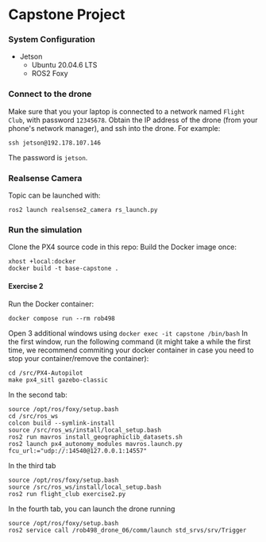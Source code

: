 # Capstone Project
### System Configuration
- Jetson
  - Ubuntu 20.04.6 LTS
  - ROS2 Foxy

### Connect to the drone
Make sure that you your laptop is connected to a network named `Flight Club`, with password `12345678`.
Obtain the IP address of the drone (from your phone's network manager), and ssh into the drone. For example:
```
ssh jetson@192.178.107.146
```
The password is `jetson`.


### Realsense Camera
Topic can be launched with:
```
ros2 launch realsense2_camera rs_launch.py
```

### Run the simulation
Clone the PX4 source code in this repo:
Build the Docker image once:
```
xhost +local:docker
docker build -t base-capstone .
```
#### Exercise 2
Run the Docker container:
```
docker compose run --rm rob498 
```
Open 3 additional windows using `docker exec -it capstone /bin/bash`
In the first window, run the following command (it might take a while the first time, we recommend commiting your docker container in case you need to stop your container/remove the container):

```
cd /src/PX4-Autopilot
make px4_sitl gazebo-classic
```
In the second tab:
```
source /opt/ros/foxy/setup.bash
cd /src/ros_ws
colcon build --symlink-install
source /src/ros_ws/install/local_setup.bash
ros2 run mavros install_geographiclib_datasets.sh
ros2 launch px4_autonomy_modules mavros.launch.py fcu_url:="udp://:14540@127.0.0.1:14557"
```

In the third tab
```
source /opt/ros/foxy/setup.bash
source /src/ros_ws/install/local_setup.bash
ros2 run flight_club exercise2.py
```


In the fourth tab, you can launch the drone running
```
source /opt/ros/foxy/setup.bash
ros2 service call /rob498_drone_06/comm/launch std_srvs/srv/Trigger
```

